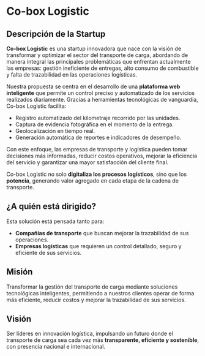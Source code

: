 <!DOCTYPE html>
<html lang="es">
<head>
  <meta charset="UTF-8">
  <meta name="viewport" content="width=device-width, initial-scale=1">

 
</head>
<body>
  <h1>Co-box Logistic</h1>

  <h2>Descripción de la Startup</h2>
  <p><strong>Co-box Logistic</strong> es una startup innovadora que nace con la visión de transformar y optimizar el sector del transporte de carga, abordando de manera integral las principales problemáticas que enfrentan actualmente las empresas: gestión ineficiente de entregas, alto consumo de combustible y falta de trazabilidad en las operaciones logísticas.</p>

  <p>Nuestra propuesta se centra en el desarrollo de una <strong>plataforma web inteligente</strong> que permite un control preciso y automatizado de los servicios realizados diariamente. Gracias a herramientas tecnológicas de vanguardia, Co-box Logistic facilita:</p>

  <ul>
    <li>Registro automatizado del kilometraje recorrido por las unidades.</li>
    <li>Captura de evidencia fotográfica en el momento de la entrega.</li>
    <li>Geolocalización en tiempo real.</li>
    <li>Generación automática de reportes e indicadores de desempeño.</li>
  </ul>

  <p>Con este enfoque, las empresas de transporte y logística pueden tomar decisiones más informadas, reducir costos operativos, mejorar la eficiencia del servicio y garantizar una mayor satisfacción del cliente final.</p>

  <p>Co-box Logistic no solo <strong>digitaliza los procesos logísticos</strong>, sino que los <strong>potencia</strong>, generando valor agregado en cada etapa de la cadena de transporte.</p>

  <h2>¿A quién está dirigido?</h2>
  <p>Esta solución está pensada tanto para:</p>
  <ul>
    <li><strong>Compañías de transporte</strong> que buscan mejorar la trazabilidad de sus operaciones.</li>
    <li><strong>Empresas logísticas</strong> que requieren un control detallado, seguro y eficiente de sus servicios.</li>
  </ul>

  <h2>Misión</h2>
  <p>Transformar la gestión del transporte de carga mediante soluciones tecnológicas inteligentes, permitiendo a nuestros clientes operar de forma más eficiente, reducir costos y mejorar la trazabilidad de sus servicios.</p>

  <h2>Visión</h2>
  <p>Ser líderes en innovación logística, impulsando un futuro donde el transporte de carga sea cada vez más <strong>transparente, eficiente y sostenible</strong>, con presencia nacional e internacional.</p>
</body>
</html>
